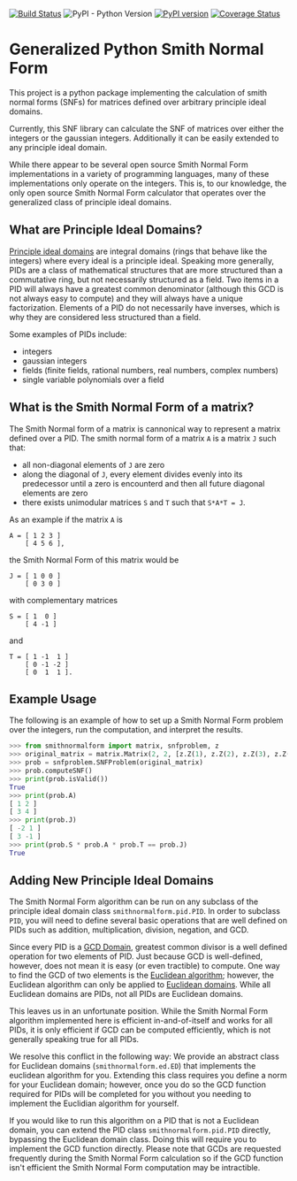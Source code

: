 [![Build Status](https://travis-ci.org/corbinmcneill/SNF.svg?branch=master)](https://travis-ci.org/corbinmcneill/SNF)
![PyPI - Python Version](https://img.shields.io/pypi/pyversions/smithnormalform)
[![PyPI version](https://badge.fury.io/py/smithnormalform.svg)](https://badge.fury.io/py/smithnormalform)
[![Coverage Status](https://coveralls.io/repos/github/corbinmcneill/SNF/badge.svg)](https://coveralls.io/github/corbinmcneill/SNF)

# Generalized Python Smith Normal Form 

This project is a python package implementing the calculation of smith normal
forms (SNFs) for matrices defined over arbitrary principle ideal domains.

Currently, this SNF library can calculate the SNF of matrices over either the
integers or the gaussian integers. Additionally it can be easily extended to
any principle ideal domain. 

While there appear to be several open source Smith Normal Form implementations
in a variety of programming languages, many of these implementations only
operate on the integers. This is, to our knowledge, the only open source 
Smith Normal Form calculator that operates over the generalized class of 
principle ideal domains.


What are Principle Ideal Domains?
---------------------------------

[Principle ideal domains](https://en.wikipedia.org/wiki/Principal_ideal_domain)
are integral domains (rings that behave like the integers) where every ideal is
a principle ideal. Speaking more generally, PIDs are a class of mathematical
structures that are more structured than a commutative ring, but not
necessarily structured as a field.  Two items in a PID will always have a
greatest common denominator (although this GCD is not always easy to compute)
and they will always have a unique factorization.  Elements of a PID do not
necessarily have inverses, which is why they are considered less structured
than a field.

Some examples of PIDs include:

- integers
- gaussian integers
- fields (finite fields, rational numbers, real numbers, complex numbers)
- single variable polynomials over a field


What is the Smith Normal Form of a matrix?
------------------------------------------

The Smith Normal form of a matrix is cannonical way to represent a matrix
defined over a PID. The smith normal form of a matrix `A` is a matrix `J` such
that:

- all non-diagonal elements of `J` are zero
- along the diagonal of `J`, every element divides evenly into its predecessor
  until a zero is encounterd and then all future diagonal elements are zero
- there exists unimodular matrices `S` and `T` such that `S*A*T = J`.

As an example if the matrix `A` is
```
A = [ 1 2 3 ]
    [ 4 5 6 ],
```
the Smith Normal Form of this matrix would be
```
J = [ 1 0 0 ]
    [ 0 3 0 ]
```
with complementary matrices
```
S = [ 1  0 ]
    [ 4 -1 ]
```
and
```
T = [ 1 -1  1 ]
    [ 0 -1 -2 ]
    [ 0  1  1 ].
```


Example Usage
-------------

The following is an example of how to set up a Smith Normal Form problem over
the integers, run the computation, and interpret the results.

```python
>>> from smithnormalform import matrix, snfproblem, z
>>> original_matrix = matrix.Matrix(2, 2, [z.Z(1), z.Z(2), z.Z(3), z.Z(4)])
>>> prob = snfproblem.SNFProblem(original_matrix)
>>> prob.computeSNF()
>>> print(prob.isValid())
True
>>> print(prob.A)
[ 1 2 ]
[ 3 4 ]
>>> print(prob.J)
[ -2 1 ]
[ 3 -1 ]
>>> print(prob.S * prob.A * prob.T == prob.J)
True
```



Adding New Principle Ideal Domains
----------------------------------

The Smith Normal Form algorithm can be run on any subclass of the principle
ideal domain class `smithnormalform.pid.PID`. In order to subclass `PID`, you
will need to define several basic operations that are well defined on PIDs such
as addition, multiplication, division, negation, and GCD.

Since every PID is a [GCD Domain](https://en.wikipedia.org/wiki/GCD_domain),
greatest common divisor is a well defined operation for two elements of PID.
Just because GCD is well-defined, however, does not mean it is easy (or even
tractible) to compute. One way to find the GCD of two elements is the
[Euclidean algorithm](https://en.wikipedia.org/wiki/Euclidean_algorithm);
however, the Euclidean algorithm can only be applied to [Euclidean
domains](https://en.wikipedia.org/wiki/Euclidean_domain). While all Euclidean
domains are PIDs, not all PIDs are Euclidean domains.

This leaves us in an unfortunate position. While the Smith Normal Form
algorithm implemented here is efficient in-and-of-itself and works for all
PIDs, it is only efficient if GCD can be computed efficiently, which is not
generally speaking true for all PIDs.

We resolve this conflict in the following way: We provide an abstract class for
Euclidean domains (`smithnormalform.ed.ED`) that implements the euclidean
algorithm for you. Extending this class requires you define a norm for your
Euclidean domain; however, once you do so the GCD function required for PIDs
will be completed for you without you needing to implement the Euclidian
algorithm for yourself.

If you would like to run this algorithm on a PID that is not a Euclidean
domain, you can extend the PID class `smithnormalform.pid.PID` directly,
bypassing the Euclidean domain class. Doing this will require you to implement
the GCD function directly. Please note that GCDs are requested frequently
during the Smith Normal Form calculation so if the GCD function isn't efficient
the Smith Normal Form computation may be intractible.
